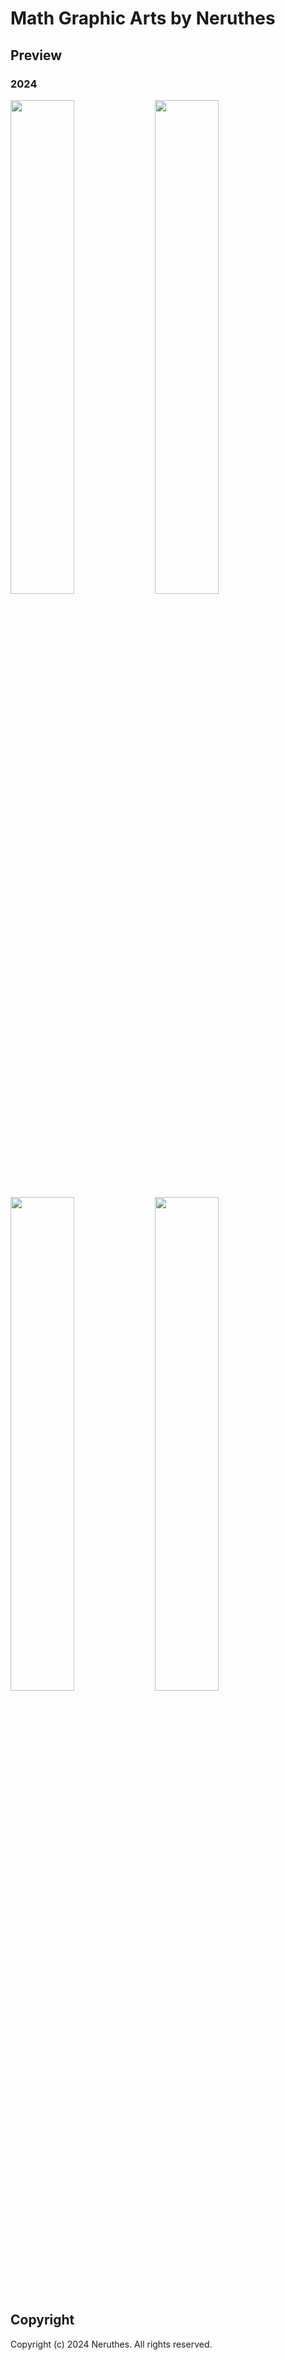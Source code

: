 # Math Graphic Arts by Neruthes



## Preview

### 2024

<img src="https://pub-714f8d634e8f451d9f2fe91a4debfa23.r2.dev/math-graphic-arts/5da5b49a93019ac06549a4f1/Base.10000.png" width="45%" />

<img src="./2024/2024-002/svgout/Base.10000.svg" width="45%" />
<img src="./2024/2024-003/svgout/Base.10000.svg" width="45%" />

<img src="./2024/2024-004/svgout/Base.10000.svg" width="45%" />




## Copyright

Copyright (c) 2024 Neruthes. All rights reserved.


